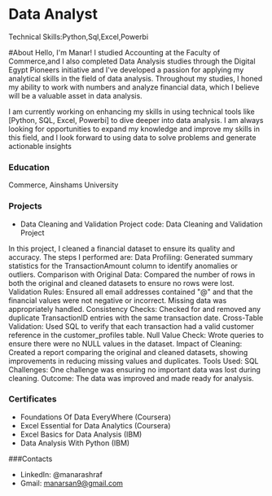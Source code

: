 # Data Analyst
Technical Skills:Python,Sql,Excel,Powerbi

#About
Hello, I'm Manar! I studied Accounting at the Faculty of Commerce,and I also completed Data Analysis studies through the Digital Egypt Pioneers initiative and I've developed a passion for applying my analytical skills in the field of data analysis. Throughout my studies, I honed my ability to work with numbers and analyze financial data, which I believe will be a valuable asset in data analysis.

I am currently working on enhancing my skills in using technical tools like [Python, SQL, Excel, Powerbi] to dive deeper into data analysis. I am always looking for opportunities to expand my knowledge and improve my skills in this field, and I look forward to using data to solve problems and generate actionable insights


### Education
Commerce, Ainshams University

### Projects
- Data Cleaning and Validation Project
code: Data Cleaning and Validation Project

In this project, I cleaned a financial dataset to ensure its quality and accuracy. The steps I performed are:
Data Profiling: Generated summary statistics for the TransactionAmount column to identify anomalies or outliers.
Comparison with Original Data: Compared the number of rows in both the original and cleaned datasets to ensure no rows were lost.
Validation Rules: Ensured all email addresses contained "@" and that the financial values were not negative or incorrect. Missing data was appropriately handled.
Consistency Checks: Checked for and removed any duplicate TransactionID entries with the same transaction date.
Cross-Table Validation: Used SQL to verify that each transaction had a valid customer reference in the customer_profiles table.
Null Value Check: Wrote queries to ensure there were no NULL values in the dataset.
Impact of Cleaning: Created a report comparing the original and cleaned datasets, showing improvements in reducing missing values and duplicates.
Tools Used: SQL
Challenges: One challenge was ensuring no important data was lost during cleaning.
Outcome: The data was improved and made ready for analysis.

### Certificates
- Foundations Of Data EveryWhere (Coursera)
- Excel Essential for Data Analytics (Coursera)
- Excel Basics for Data Analysis (IBM)
- Data Analysis With Python (IBM)

###Contacts
- LinkedIn: @manarashraf
- Gmail: manarsan9@gmail.com


